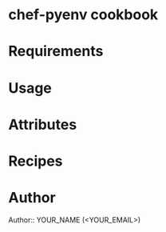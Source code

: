 # chef-pyenv cookbook

# Requirements

# Usage

# Attributes

# Recipes

# Author

Author:: YOUR_NAME (<YOUR_EMAIL>)
